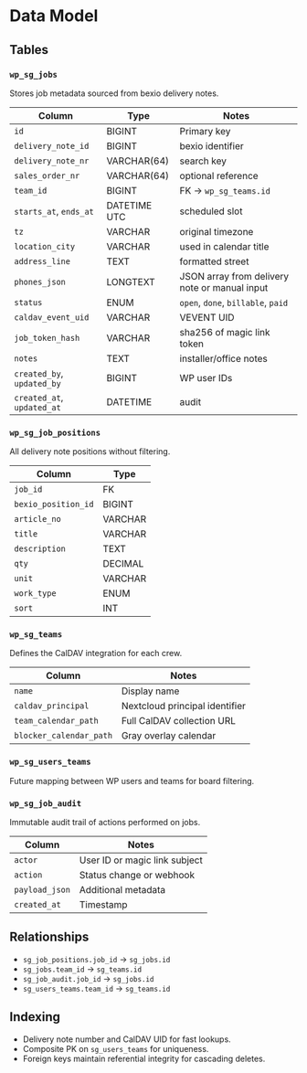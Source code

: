# Data Model

## Tables

### `wp_sg_jobs`

Stores job metadata sourced from bexio delivery notes.

| Column | Type | Notes |
| ------ | ---- | ----- |
| `id` | BIGINT | Primary key |
| `delivery_note_id` | BIGINT | bexio identifier |
| `delivery_note_nr` | VARCHAR(64) | search key |
| `sales_order_nr` | VARCHAR(64) | optional reference |
| `team_id` | BIGINT | FK → `wp_sg_teams.id` |
| `starts_at`, `ends_at` | DATETIME UTC | scheduled slot |
| `tz` | VARCHAR | original timezone |
| `location_city` | VARCHAR | used in calendar title |
| `address_line` | TEXT | formatted street |
| `phones_json` | LONGTEXT | JSON array from delivery note or manual input |
| `status` | ENUM | `open`, `done`, `billable`, `paid` |
| `caldav_event_uid` | VARCHAR | VEVENT UID |
| `job_token_hash` | VARCHAR | sha256 of magic link token |
| `notes` | TEXT | installer/office notes |
| `created_by`, `updated_by` | BIGINT | WP user IDs |
| `created_at`, `updated_at` | DATETIME | audit |

### `wp_sg_job_positions`

All delivery note positions without filtering.

| Column | Type |
| ------ | ---- |
| `job_id` | FK |
| `bexio_position_id` | BIGINT |
| `article_no` | VARCHAR |
| `title` | VARCHAR |
| `description` | TEXT |
| `qty` | DECIMAL |
| `unit` | VARCHAR |
| `work_type` | ENUM |
| `sort` | INT |

### `wp_sg_teams`

Defines the CalDAV integration for each crew.

| Column | Notes |
| ------ | ----- |
| `name` | Display name |
| `caldav_principal` | Nextcloud principal identifier |
| `team_calendar_path` | Full CalDAV collection URL |
| `blocker_calendar_path` | Gray overlay calendar |

### `wp_sg_users_teams`

Future mapping between WP users and teams for board filtering.

### `wp_sg_job_audit`

Immutable audit trail of actions performed on jobs.

| Column | Notes |
| ------ | ----- |
| `actor` | User ID or magic link subject |
| `action` | Status change or webhook |
| `payload_json` | Additional metadata |
| `created_at` | Timestamp |

## Relationships

- `sg_job_positions.job_id` → `sg_jobs.id`
- `sg_jobs.team_id` → `sg_teams.id`
- `sg_job_audit.job_id` → `sg_jobs.id`
- `sg_users_teams.team_id` → `sg_teams.id`

## Indexing

- Delivery note number and CalDAV UID for fast lookups.
- Composite PK on `sg_users_teams` for uniqueness.
- Foreign keys maintain referential integrity for cascading deletes.
